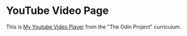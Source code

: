 # YouTube Video Page
This is [My Youtube Video Player](https://ribaishtiaq.github.io/youtube-video-page/) from the "The Odin Project" curriculum.

